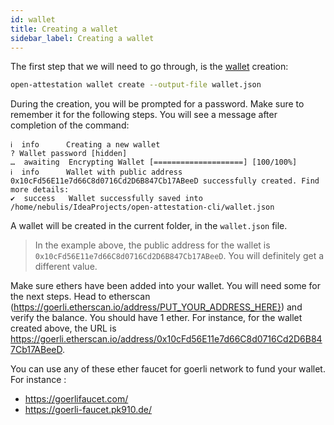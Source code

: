 ```yaml
---
id: wallet
title: Creating a wallet
sidebar_label: Creating a wallet
---
```


The first step that we will need to go through, is the [wallet](/docs/reference/appendix/glossary#wallet) creation:

```bash
open-attestation wallet create --output-file wallet.json
```

During the creation, you will be prompted for a password. Make sure to remember it for the following steps. You will see a message after completion of the command:

```text
ℹ  info      Creating a new wallet
? Wallet password [hidden]
…  awaiting  Encrypting Wallet [====================] [100/100%]
ℹ  info      Wallet with public address 0x10cFd56E11e7d66C8d0716Cd2D6B847Cb17ABeeD successfully created. Find more details:
✔  success   Wallet successfully saved into /home/nebulis/IdeaProjects/open-attestation-cli/wallet.json
```

A wallet will be created in the current folder, in the `wallet.json` file.

> In the example above, the public address for the wallet is `0x10cFd56E11e7d66C8d0716Cd2D6B847Cb17ABeeD`. You will definitely get a different value.

Make sure ethers have been added into your wallet. You will need some for the next steps. Head to etherscan (https://goerli.etherscan.io/address/PUT_YOUR_ADDRESS_HERE}) and verify the balance. You should have 1 ether. For instance, for the wallet created above, the URL is https://goerli.etherscan.io/address/0x10cFd56E11e7d66C8d0716Cd2D6B847Cb17ABeeD.

You can use any of these ether faucet for goerli network to fund your wallet. For instance :

- <https://goerlifaucet.com/>
- <https://goerli-faucet.pk910.de/>
